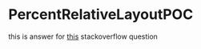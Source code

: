 # PercentRelativeLayoutPOC


this is answer for [this](http://stackoverflow.com/a/43546716/2148631) stackoverflow question 


###

